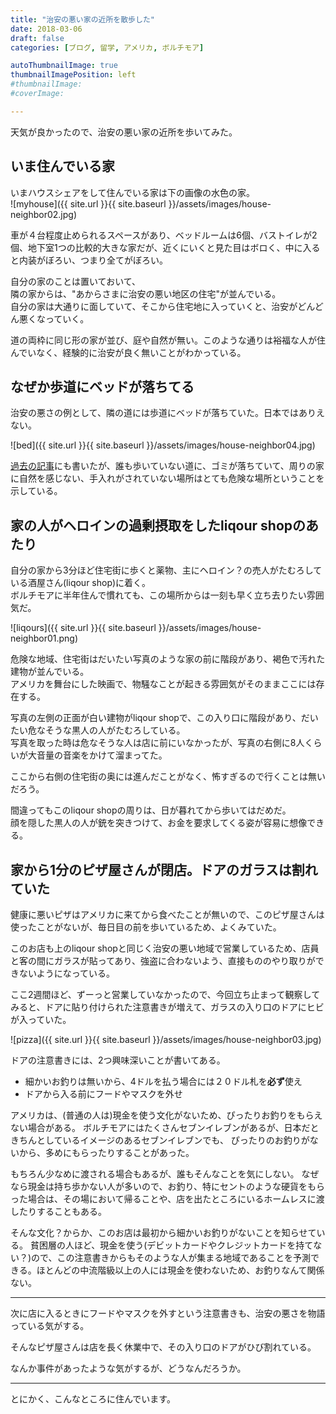 ```yaml
---
title: "治安の悪い家の近所を散歩した"
date: 2018-03-06
draft: false
categories: [ブログ, 留学, アメリカ, ボルチモア]

autoThumbnailImage: true
thumbnailImagePosition: left
#thumbnailImage:
#coverImage:

---
```


天気が良かったので、治安の悪い家の近所を歩いてみた。  

## いま住んでいる家

いまハウスシェアをして住んでいる家は下の画像の水色の家。  
![myhouse]({{ site.url }}{{ site.baseurl }}/assets/images/house-neighbor02.jpg)  

車が４台程度止められるスペースがあり、ベッドルームは6個、バストイレが2個、地下室1つの比較的大きな家だが、近くにいくと見た目はボロく、中に入ると内装がぼろい、つまり全てがぼろい。  

自分の家のことは置いておいて、  
隣の家からは、"あからさまに治安の悪い地区の住宅"が並んでいる。  
自分の家は大通りに面していて、そこから住宅地に入っていくと、治安がどんどん悪くなっていく。  

道の両枠に同じ形の家が並び、庭や自然が無い。このような通りは裕福な人が住んでいなく、経験的に治安が良く無いことがわかっている。  


## なぜか歩道にベッドが落ちてる

治安の悪さの例として、隣の道には歩道にベッドが落ちていた。日本ではありえない。  

![bed]({{ site.url }}{{ site.baseurl }}/assets/images/house-neighbor04.jpg)  

[過去の記事]()にも書いたが、誰も歩いていない道に、ゴミが落ちていて、周りの家に自然を感じない、手入れがされていない場所はとても危険な場所ということを示している。  

## 家の人がヘロインの過剰摂取をしたliqour shopのあたり

自分の家から3分ほど住宅街に歩くと薬物、主にヘロイン？の売人がたむろしている酒屋さん(liqour shop)に着く。  
ボルチモアに半年住んで慣れても、この場所からは一刻も早く立ち去りたい雰囲気だ。  

![liqours]({{ site.url }}{{ site.baseurl }}/assets/images/house-neighbor01.png)    

危険な地域、住宅街はだいたい写真のような家の前に階段があり、褐色で汚れた建物が並んでいる。  
アメリカを舞台にした映画で、物騒なことが起きる雰囲気がそのままここには存在する。  

写真の左側の正面が白い建物がliqour shopで、この入り口に階段があり、だいたい危なそうな黒人の人がたむろしている。  
写真を取った時は危なそうな人は店に前にいなかったが、写真の右側に8人くらいが大音量の音楽をかけて溜まってた。  

ここから右側の住宅街の奥には進んだことがなく、怖すぎるので行くことは無いだろう。  

間違ってもこのliqour shopの周りは、日が暮れてから歩いてはだめだ。  
顔を隠した黒人の人が銃を突きつけて、お金を要求してくる姿が容易に想像できる。  

## 家から1分のピザ屋さんが閉店。ドアのガラスは割れていた

健康に悪いピザはアメリカに来てから食べたことが無いので、このピザ屋さんは使ったことがないが、毎日目の前を歩いているため、よくみていた。

このお店も上のliqour shopと同じく治安の悪い地域で営業しているため、店員と客の間にガラスが貼ってあり、強盗に合わないよう、直接もののやり取りができないようになっている。

ここ2週間ほど、ずーっと営業していなかったので、今回立ち止まって観察してみると、ドアに貼り付けられた注意書きが増えて、ガラスの入り口のドアにヒビが入っていた。


![pizza]({{ site.url }}{{ site.baseurl }}/assets/images/house-neighbor03.jpg)  


ドアの注意書きには、2つ興味深いことが書いてある。
- 細かいお釣りは無いから、4ドルを払う場合には２０ドル札を**必ず**使え
- ドアから入る前にフードやマスクを外せ

アメリカは、(普通の人は)現金を使う文化がないため、ぴったりお釣りをもらえない場合がある。
ボルチモアにはたくさんセブンイレブンがあるが、日本だときちんとしているイメージのあるセブンイレブンでも、
ぴったりのお釣りがないから、多めにもらったりすることがあった。

もちろん少なめに渡される場合もあるが、誰もそんなことを気にしない。
なぜなら現金は持ち歩かない人が多いので、お釣り、特にセントのような硬貨をもらった場合は、その場において帰ることや、店を出たところにいるホームレスに渡したりすることもある。

そんな文化？からか、このお店は最初から細かいお釣りがないことを知らせている。
貧困層の人ほど、現金を使う(デビットカードやクレジットカードを持てない？)ので、この注意書きからもそのような人が集まる地域であることを予測できる。ほとんどの中流階級以上の人には現金を使わないため、お釣りなんて関係ない。


---
次に店に入るときにフードやマスクを外すという注意書きも、治安の悪さを物語っている気がする。

そんなピザ屋さんは店を長く休業中で、その入り口のドアがひび割れている。

なんか事件があったような気がするが、どうなんだろうか。

---

とにかく、こんなところに住んでいます。
